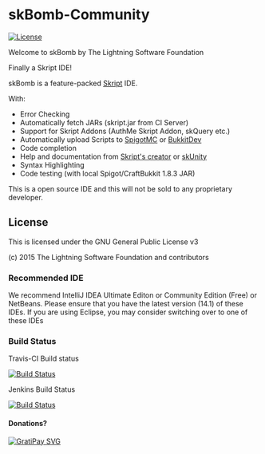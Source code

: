 # skBomb-Community
[![License](https://img.shields.io/badge/License-GNU%20GPL%20v3-blue.svg)](https://www.gnu.org/copyleft/gpl.html)

Welcome to skBomb by The Lightning Software Foundation

Finally a Skript IDE!

skBomb is a feature-packed [Skript](http://dev.bukkit.org/bukkit-plugins/skript/) IDE.

With:
- Error Checking
- Automatically fetch JARs (skript.jar from CI Server)
- Support for Skript Addons (AuthMe Skript Addon, skQuery etc.)
- Automatically upload Scripts to [SpigotMC](http://spigotmc.org) or [BukkitDev](http://dev.bukkit.org)
- Code completion
- Help and documentation from [Skript's creator](http://njol.ch/projects/skript/doc/) or [skUnity](http://skunity.com)
- Syntax Highlighting
- Code testing (with local Spigot/CraftBukkit 1.8.3 JAR)

This is a open source IDE and this will not be sold to any proprietary developer.

## License
This is licensed under the GNU General Public License v3

(c) 2015 The Lightning Software Foundation and contributors

### Recommended IDE
We recommend IntelliJ IDEA Ultimate Editon or Community Edition (Free) or NetBeans. Please ensure
that you have the latest version (14.1) of these IDEs. If you are using Eclipse, you may consider
switching over to one of these IDEs

### Build Status
Travis-CI Build status

[![Build Status](https://travis-ci.org/Lightning-SF/skBomb-Community.svg?branch=master)](https://travis-ci.org/Lightning-SF/skBomb-Community)

Jenkins Build Status

[![Build Status](https://xiurobert.ci.cloudbees.com/buildStatus/icon?job=skBomb%20Community%20Edition)](https://xiurobert.ci.cloudbees.com/job/skBomb%20Community%20Edition/)


#### Donations?
[![GratiPay SVG](http://img.shields.io/gratipay/xiurobert.svg)](http://gratipay.com/xiurobert/)

